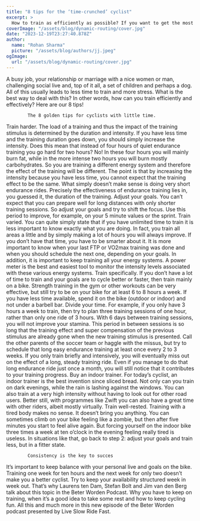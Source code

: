 ```yaml
---
title: "8 tips for the ‘time-crunched’ cyclist"
excerpt: >
  How to train as efficiently as possible? If you want to get the most out of your training time, read our tips in this article!
coverImage: "/assets/blog/dynamic-routing/cover.jpg"
date: "2023-12-19T23:27:40.878Z"
author:
  name: "Rohan Sharma"
  picture: "/assets/blog/authors/jj.jpeg"
ogImage:
  url: "/assets/blog/dynamic-routing/cover.jpg"
---
```


A busy job, your relationship or marriage with a nice women or man, challenging social live and, top of it all, a set of children and perhaps a dog. All of this usually leads to less time to train and more stress. What is the best way to deal with this? In other words, how can you train efficiently and effectively? Here are our 8 tips!
	
			
			
		
			The 8 golden tips for cyclists with little time.

Train harder. The load of a training and thus the impact of the training stimulus is determined by the duration and intensity. If you have less time and the training duration goes down, you should simply increase the intensity. Does this mean that instead of four hours of quiet endurance training you go hard for two hours? No! In these four hours you will mainly burn fat, while in the more intense two hours you will burn mostly carbohydrates. So you are training a different energy system and therefore the effect of the training will be different. The point is that by increasing the intensity because you have less time, you cannot expect that the training effect to be the same. What simply doesn’t make sense is doing very short endurance rides. Precisely the effectiveness of endurance training lies in, you guessed it, the duration of the training.
Adjust your goals. You can’t expect that you can prepare well for long distances with only shorter training sessions. So adjust your goals and try to shift the focus. Use this period to improve, for example, on your 5 minute values or the sprint.
Train varied. You can quite simply state that if you have unlimited time to train it is less important to know exactly what you are doing. In fact, you train all areas a little and by simply making a lot of hours you will always improve. If you don’t have that time, you have to be smarter about it. It is more important to know when your last FTP or VO2max training was done and when you should schedule the next one, depending on your goals. In addition, it is important to keep training all your energy systems. A power meter is the best and easiest tool to monitor the intensity levels associated with these various energy systems.
Train specifically. If you don’t have a lot of time to train and your goals are to cycle better or faster, then train mainly on a bike. Strength training in the gym or other workouts can be very effective, but still try to be on your bike for at least 6 to 8 hours a week. If you have less time available, spend it on the bike (outdoor or indoor) and not under a barbell bar.
Divide your time. For example, if you only have 3 hours a week to train, then try to plan three training sessions of one hour, rather than only one ride of 3 hours. With 6 days between training sessions, you will not improve your stamina. This period in between sessions is so long that the training effect and super compensation of the previous stimulus are already gone when the new training stimulus is presented.
Call the other parents of the soccer team or haggle with the missus, but try to schedule that long easy endurance training at least once every 2 to 3 weeks. If you only train briefly and intensively, you will eventually miss out on the effect of a long, steady training ride. Even if you manage to do that long endurance ride just once a month, you will still notice that it contributes to your training progress.
Buy an indoor trainer. For today’s cyclist, an indoor trainer is the best invention since sliced bread. Not only can you train on dark evenings, while the rain is lashing against the windows. You can also train at a very high intensity without having to look out for other road users. Better still, with programmes like Zwift you can also have a great time with other riders, albeit mostly virtually.
Train well-rested. Training with a tired body makes no sense. It doesn’t bring you anything. You can sometimes climb on your bike feeling like a zombie, but then after five minutes you start to feel alive again. But forcing yourself on the indoor bike three times a week at ten o’clock in the evening feeling really tired is useless. In situations like that, go back to step 2: adjust your goals and train less, but in a fitter state.


		
			Consistency is the key to succes
It’s important to keep balance with your personal live and goals on the bike. Training one week for ten hours and the next week for only two doesn’t make you a better cyclist. Try to keep your availability structured week in week out. That’s why Laurens ten Dam, Stefan Bolt and Jim van den Berg talk about this topic in the Beter Worden Podcast. Why you have to keep on training, when it’s a good idea to take some rest and how to keep cycling fun. All this and much more in this new episode of the Beter Worden podcast presented by Live Slow Ride Fast.